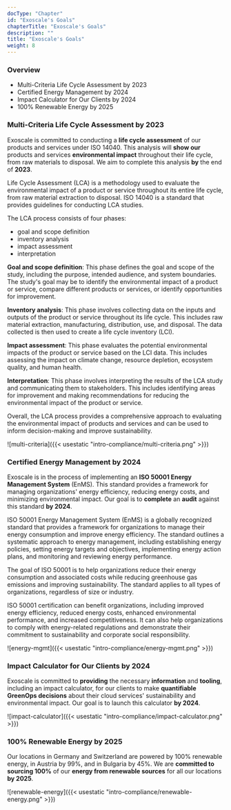 ```yaml
---
docType: "Chapter"
id: "Exoscale's Goals"
chapterTitle: "Exoscale's Goals"
description: ""
title: "Exoscale's Goals"
weight: 8
---
```


### Overview

- Multi-Criteria Life Cycle Assessment by 2023
- Certified Energy Management by 2024
- Impact Calculator for Our Clients by 2024
- 100% Renewable Energy by 2025

### Multi-Criteria Life Cycle Assessment by 2023

Exoscale is committed to conducting a **life cycle assessment** of our products and services under ISO 14040. This analysis will **show our** products and services **environmental impact** throughout their life cycle, from raw materials to disposal. We aim to complete this analysis **by** the end of **2023**.

Life Cycle Assessment (LCA) is a methodology used to evaluate the environmental impact of a product or service throughout its entire life cycle, from raw material extraction to disposal. ISO 14040 is a standard that provides guidelines for conducting LCA studies.

The LCA process consists of four phases:

- goal and scope definition
- inventory analysis
- impact assessment
- interpretation

**Goal and scope definition**: This phase defines the goal and scope of the study, including the purpose, intended audience, and system boundaries. The study's goal may be to identify the environmental impact of a product or service, compare different products or services, or identify opportunities for improvement.

**Inventory analysis**: This phase involves collecting data on the inputs and outputs of the product or service throughout its life cycle. This includes raw material extraction, manufacturing, distribution, use, and disposal. The data collected is then used to create a life cycle inventory (LCI).

**Impact assessment**: This phase evaluates the potential environmental impacts of the product or service based on the LCI data. This includes assessing the impact on climate change, resource depletion, ecosystem quality, and human health.

**Interpretation**: This phase involves interpreting the results of the LCA study and communicating them to stakeholders. This includes identifying areas for improvement and making recommendations for reducing the environmental impact of the product or service.

Overall, the LCA process provides a comprehensive approach to evaluating the environmental impact of products and services and can be used to inform decision-making and improve sustainability.

![multi-criteria]({{< usestatic "intro-compliance/multi-criteria.png" >}})

### Certified Energy Management by 2024

Exoscale is in the process of implementing an **ISO 50001 Energy Management System** (EnMS). This standard provides a framework for managing organizations' energy efficiency, reducing energy costs, and minimizing environmental impact. Our goal is to **complete** an **audit** against this standard **by 2024**.

ISO 50001 Energy Management System (EnMS) is a globally recognized standard that provides a framework for organizations to manage their energy consumption and improve energy efficiency. The standard outlines a systematic approach to energy management, including establishing energy policies, setting energy targets and objectives, implementing energy action plans, and monitoring and reviewing energy performance.

The goal of ISO 50001 is to help organizations reduce their energy consumption and associated costs while reducing greenhouse gas emissions and improving sustainability. The standard applies to all types of organizations, regardless of size or industry.

ISO 50001 certification can benefit organizations, including improved energy efficiency, reduced energy costs, enhanced environmental performance, and increased competitiveness. It can also help organizations to comply with energy-related regulations and demonstrate their commitment to sustainability and corporate social responsibility.

![energy-mgmt]({{< usestatic "intro-compliance/energy-mgmt.png" >}})

### Impact Calculator for Our Clients by 2024

Exoscale is committed to **providing** the necessary **information** and **tooling**, including an impact calculator, for our clients to make **quantifiable GreenOps decisions** about their cloud services' sustainability and environmental impact. Our goal is to launch this calculator **by 2024**.

![impact-calculator]({{< usestatic "intro-compliance/impact-calculator.png" >}})

### 100% Renewable Energy by 2025

Our locations in Germany and Switzerland are powered by 100% renewable energy, in Austria by 99%, and in Bulgaria by 45%. We are **committed to sourcing 100%** of our **energy from renewable sources** for all our locations **by 2025**.

![renewable-energy]({{< usestatic "intro-compliance/renewable-energy.png" >}})